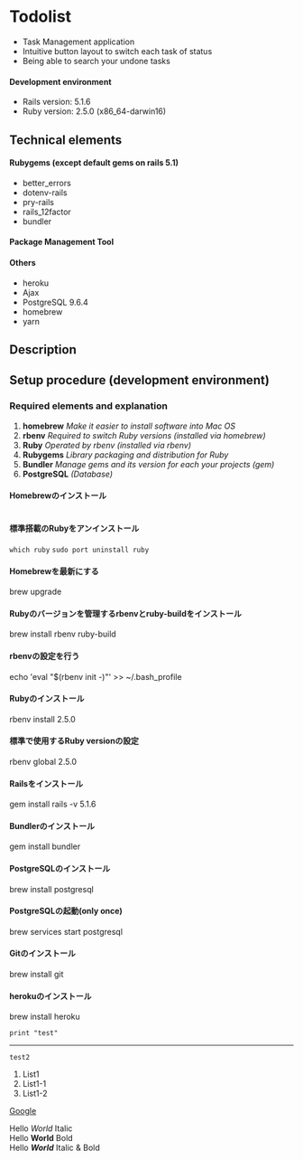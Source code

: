 # Todolist
* Task Management application
* Intuitive button layout to switch each task of status
* Being able to search your undone tasks

#### Development environment
* Rails version: 5.1.6
* Ruby version: 2.5.0 (x86_64-darwin16)

## Technical elements

#### Rubygems (except default gems on rails 5.1)
* better_errors
* dotenv-rails
* pry-rails
* rails_12factor
* bundler

#### Package Management Tool
#### Others
* heroku
* Ajax
* PostgreSQL 9.6.4
* homebrew
* yarn

## Description

## Setup procedure (development environment)

### Required elements and explanation
1. **homebrew** *Make it easier to install software into Mac OS*
2. **rbenv** *Required to switch Ruby versions (installed via homebrew)*
3. **Ruby** *Operated by rbenv (installed via rbenv)*
4. **Rubygems** *Library packaging and distribution for Ruby*
5. **Bundler** *Manage gems and its version for each your projects (gem)*
6. **PostgreSQL** *(Database)*

#### Homebrewのインストール
```/usr/bin/ruby -e "$(curl -fsSL https://raw.githubusercontent.com/Homebrew/install/master/install)"
```

#### 標準搭載のRubyをアンインストール
```which ruby```
```sudo port uninstall ruby```

#### Homebrewを最新にする
brew upgrade

#### Rubyのバージョンを管理するrbenvとruby-buildをインストール
brew install rbenv ruby-build

#### rbenvの設定を行う
echo 'eval "$(rbenv init -)"' >> ~/.bash_profile

#### Rubyのインストール
rbenv install 2.5.0

#### 標準で使用するRuby versionの設定
rbenv global 2.5.0

#### Railsをインストール
gem install rails -v 5.1.6

#### Bundlerのインストール
gem install bundler

#### PostgreSQLのインストール
brew install postgresql

#### PostgreSQLの起動(only once)
brew services start postgresql

#### Gitのインストール
brew install git

#### herokuのインストール
brew install heroku







```print "test" ```

***

`test2`

1. List1
  1. List1-1
  1. List1-2

  [Google](https://www.google.co.jp/)

  Hello *World* Italic  
  Hello **World** Bold  
  Hello ***World*** Italic & Bold
